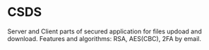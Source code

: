 # CSDS
Server and Client parts of secured application for files updoad and download.
Features and algorithms: RSA, AES(CBC), 2FA by email. 
